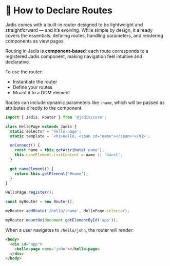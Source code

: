 # 🧭 How to Declare Routes

Jadis comes with a built-in router designed to be lightweight and straightforward — and it’s evolving. While simple by design, it already covers the essentials: defining routes, handling parameters, and rendering components as view pages.

Routing in Jadis is **component-based**: each route corresponds to a registered Jadis component, making navigation feel intuitive and declarative.

To use the router:

- Instantiate the router
- Define your routes
- Mount it to a DOM element

Routes can include dynamic parameters like `:name`, which will be passed as attributes directly to the component.

```javascript
import { Jadis, Router } from '@jadis/core';

class HelloPage extends Jadis {
  static selector = 'hello-page';
  static template = `<h1>Hello, <span id="name"></span>!</h1>`;

  onConnect() {
    const name = this.getAttribute('name');
    this.nameElement.textContent = name || 'Guest';
  }

  get nameElement() {
    return this.getElement('#name');
  }
}

HelloPage.register();

const myRouter = new Router();

myRouter.addRoute('/hello/:name', HelloPage.selector);

myRouter.mountOn(document.getElementById('app'));
```

When a user navigates to `/hello/john`, the router will render:

```html
<body>
  <div id="app">
    <hello-page name="john"></hello-page>
  </div>
</body>
```
